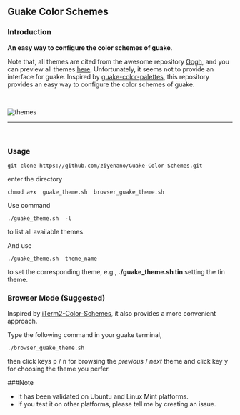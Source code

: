 ## Guake Color Schemes

### Introduction

__An easy way to configure the  color schemes of guake__.

Note that, all themes  are cited from the awesome repository [Gogh](https://github.com/Mayccoll/Gogh), and you can preview all  themes [here](https://github.com/Mayccoll/Gogh/blob/master/content/themes.md). Unfortunately, it seems not to provide an interface for guake. Inspired by [guake-color-palettes](https://github.com/coolwanglu/guake-colors-solarized), this repository provides an easy way to configure  the color schemes of guake. 

<br/>

![themes](https://github.com/ziyenano/Guake-Color-Schemes/blob/master/images/themes.gif)

-------------

<br/>

### Usage

```
git clone https://github.com/ziyenano/Guake-Color-Schemes.git
```
enter the directory 
```
chmod a+x  guake_theme.sh  browser_guake_theme.sh
```


Use command

```
./guake_theme.sh  -l
```
to list all available themes.

And use 
```
./guake_theme.sh  theme_name
```
to set the corresponding theme, e.g., __./guake_theme.sh tin__ setting the tin theme.

### Browser Mode (Suggested)

Inspired by [iTerm2-Color-Schemes](https://github.com/mbadolato/iTerm2-Color-Schemes), it also provides a more convenient approach. 

Type the following command in your guake terminal,

```
./browser_guake_theme.sh
```
then click keys <kbd>p</kbd> / <kbd>n</kbd> for browsing the _previous_ / _next_ theme and click key <kbd>y</kbd> for choosing the theme you perfer.


###Note
* It has been validated on Ubuntu and Linux Mint platforms. 
* If you test it on other platforms, please tell me by creating an issue.

